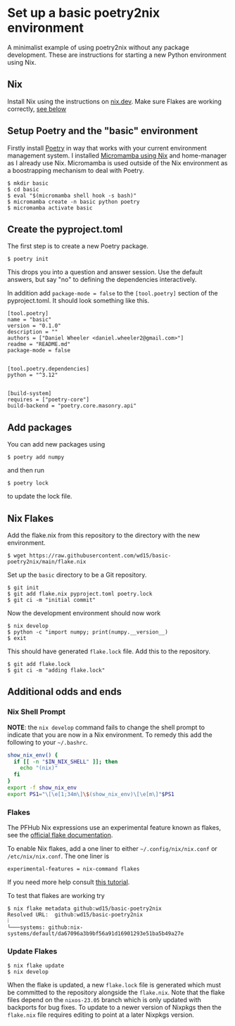 # Set up a basic poetry2nix environment

A minimalist example of using poetry2nix without any package
development. These are instructions for starting a new Python
environment using Nix.

## Nix

Install Nix using the instructions on [nix.dev]. Make sure Flakes are
working correctly, [see below](#nix-flakes)

## Setup Poetry and the "basic" environment

Firstly install [Poetry](https://python-poetry.org) in way that works
with your current environment management system. I installed
[Micromamba using Nix][micromamba-nix] and home-manager as I already
use Nix. Micromamba is used outside of the Nix environment as a
boostrapping mechanism to deal with Poetry.

	$ mkdir basic
	$ cd basic
    $ eval "$(micromamba shell hook -s bash)"
    $ micromamba create -n basic python poetry
    $ micromamba activate basic

## Create the pyproject.toml

The first step is to create a new Poetry package.

    $ poetry init

This drops you into a question and answer session. Use the default
answers, but say "no" to defining the dependencies interactively.

In addition add `package-mode = false` to the `[tool.poetry]` section
of the pyproject.toml. It should look something like this.

~~~
[tool.poetry]
name = "basic"
version = "0.1.0"
description = ""
authors = ["Daniel Wheeler <daniel.wheeler2@gmail.com>"]
readme = "README.md"
package-mode = false


[tool.poetry.dependencies]
python = "^3.12"


[build-system]
requires = ["poetry-core"]
build-backend = "poetry.core.masonry.api"
~~~

## Add packages

You can add new packages using

    $ poetry add numpy
	
and then run

    $ poetry lock
	
to update the lock file.

## Nix Flakes

Add the flake.nix from this repository to the directory with the new
environment.

    $ wget https://raw.githubusercontent.com/wd15/basic-poetry2nix/main/flake.nix
   
Set up the `basic` directory to be a Git repository.

    $ git init
    $ git add flake.nix pyproject.toml poetry.lock
    $ git ci -m "initial commit"
   
Now the development environment should now work

    $ nix develop
    $ python -c "import numpy; print(numpy.__version__)
    $ exit

This should have generated `flake.lock` file. Add this to the
repository.

    $ git add flake.lock
    $ git ci -m "adding flake.lock"
   
## Additional odds and ends

### Nix Shell Prompt

**NOTE**: the `nix develop` command fails to change the shell prompt
to indicate that you are now in a Nix environment. To remedy this add
the following to your `~/.bashrc`.

``` bash
show_nix_env() {
  if [[ -n "$IN_NIX_SHELL" ]]; then
    echo "(nix)"
  fi
}
export -f show_nix_env
export PS1="\[\e[1;34m\]\$(show_nix_env)\[\e[m\]"$PS1
```

### Flakes

The PFHub Nix expressions use an experimental feature known as flakes,
see the [official flake documentation][flakes].

To enable Nix flakes, add a one liner to either
`~/.config/nix/nix.conf` or `/etc/nix/nix.conf`. The one liner is

``` text
experimental-features = nix-command flakes
```

If you need more help consult [this
tutorial](https://www.tweag.io/blog/2020-05-25-flakes/).

To test that flakes are working try

    $ nix flake metadata github:wd15/basic-poetry2nix
    Resolved URL:  github:wd15/basic-poetry2nix
    ⁞
    └───systems: github:nix-systems/default/da67096a3b9bf56a91d16901293e51ba5b49a27e

### Update Flakes

    $ nix flake update
    $ nix develop

When the flake is updated, a new `flake.lock` file is generated which
must be committed to the repository alongside the `flake.nix`. Note
that the flake files depend on the `nixos-23.05` branch which is only
updated with backports for bug fixes. To update to a newer version of
Nixpkgs then the `flake.nix` file requires editing to point at a later
Nixpkgs version.


[nix.dev]: https://nix.dev
[micromamba-nix]: https://nixos.wiki/wiki/Python#micromamba
[flakes]: https://nixos.wiki/wiki/Flakes
[conventional]: https://www.conventionalcommits.org
[pypi-test]: https://stackoverflow.com/questions/68882603/using-python-poetry-to-publish-to-test-pypi-org
